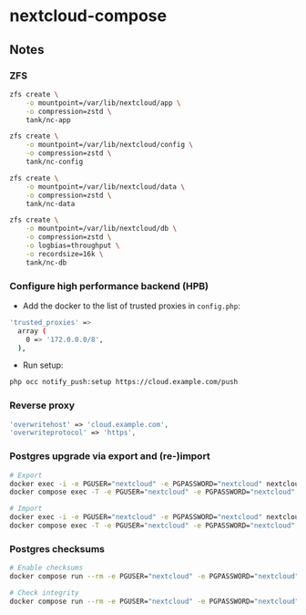 # nextcloud-compose

## Notes

### ZFS

```bash
zfs create \
    -o mountpoint=/var/lib/nextcloud/app \
    -o compression=zstd \
    tank/nc-app

zfs create \
    -o mountpoint=/var/lib/nextcloud/config \
    -o compression=zstd \
    tank/nc-config

zfs create \
    -o mountpoint=/var/lib/nextcloud/data \
    -o compression=zstd \
    tank/nc-data

zfs create \
    -o mountpoint=/var/lib/nextcloud/db \
    -o compression=zstd \
    -o logbias=throughput \
    -o recordsize=16k \
    tank/nc-db
```

### Configure high performance backend (HPB)

- Add the docker to the list of trusted proxies in `config.php`:

```bash
'trusted_proxies' =>
  array (
    0 => '172.0.0.0/8',
  ),
```

- Run setup:

```bash
php occ notify_push:setup https://cloud.example.com/push
```

### Reverse proxy

```php
'overwritehost' => 'cloud.example.com',
'overwriteprotocol' => 'https',
```

### Postgres upgrade via export and (re-)import

```bash
# Export
docker exec -i -e PGUSER="nextcloud" -e PGPASSWORD="nextcloud" nextcloud-db pg_dumpall > dump.sql
docker compose exec -T -e PGUSER="nextcloud" -e PGPASSWORD="nextcloud" db pg_dumpall > dump.sql

# Import
docker exec -i -e PGUSER="nextcloud" -e PGPASSWORD="nextcloud" nextcloud-db psql < dump.sql
docker compose exec -T -e PGUSER="nextcloud" -e PGPASSWORD="nextcloud" db psql < dump.sql
```

### Postgres checksums

```bash
# Enable checksums
docker compose run --rm -e PGUSER="nextcloud" -e PGPASSWORD="nextcloud" db pg_checksums -e

# Check integrity
docker compose run --rm -e PGUSER="nextcloud" -e PGPASSWORD="nextcloud" db pg_checksums -c
```
